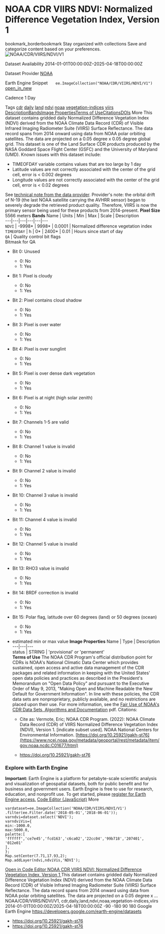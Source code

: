  
#  NOAA CDR VIIRS NDVI: Normalized Difference Vegetation Index, Version 1 
bookmark_borderbookmark Stay organized with collections  Save and categorize content based on your preferences.
![NOAA/CDR/VIIRS/NDVI/V1](https://developers.google.com/earth-engine/datasets/images/NOAA/NOAA_CDR_VIIRS_NDVI_V1_sample.png) 

Dataset Availability
    2014-01-01T00:00:00Z–2025-04-18T00:00:00Z 

Dataset Provider
     [ NOAA ](https://www.ncei.noaa.gov/products/climate-data-records/normalized-difference-vegetation-index) 

Earth Engine Snippet
     `    ee.ImageCollection("NOAA/CDR/VIIRS/NDVI/V1")   ` [ open_in_new ](https://code.earthengine.google.com/?scriptPath=Examples:Datasets/NOAA/NOAA_CDR_VIIRS_NDVI_V1) 

Cadence
    1 Day 

Tags
     [cdr](https://developers.google.com/earth-engine/datasets/tags/cdr) [daily](https://developers.google.com/earth-engine/datasets/tags/daily) [land](https://developers.google.com/earth-engine/datasets/tags/land) [ndvi](https://developers.google.com/earth-engine/datasets/tags/ndvi) [noaa](https://developers.google.com/earth-engine/datasets/tags/noaa) [vegetation-indices](https://developers.google.com/earth-engine/datasets/tags/vegetation-indices) [viirs](https://developers.google.com/earth-engine/datasets/tags/viirs)
[Description](https://developers.google.com/earth-engine/datasets/catalog/NOAA_CDR_VIIRS_NDVI_V1#description)[Bands](https://developers.google.com/earth-engine/datasets/catalog/NOAA_CDR_VIIRS_NDVI_V1#bands)[Image Properties](https://developers.google.com/earth-engine/datasets/catalog/NOAA_CDR_VIIRS_NDVI_V1#image-properties)[Terms of Use](https://developers.google.com/earth-engine/datasets/catalog/NOAA_CDR_VIIRS_NDVI_V1#terms-of-use)[Citations](https://developers.google.com/earth-engine/datasets/catalog/NOAA_CDR_VIIRS_NDVI_V1#citations)[DOIs](https://developers.google.com/earth-engine/datasets/catalog/NOAA_CDR_VIIRS_NDVI_V1#dois) More
This dataset contains gridded daily Normalized Difference Vegetation Index (NDVI) derived from the NOAA Climate Data Record (CDR) of Visible Infrared Imaging Radiometer Suite (VIIRS) Surface Reflectance. The data record spans from 2014 onward using data from NOAA polar orbiting satellites. The data are projected on a 0.05 degree x 0.05 degree global grid. This dataset is one of the Land Surface CDR products produced by the NASA Goddard Space Flight Center (GSFC) and the University of Maryland (UMD).
Known issues with this dataset include:
  * TIMEOFDAY variable contains values that are too large by 1 day
  * Latitude values are not correctly associated with the center of the grid cell, error is < 0.002 degrees
  * Longitude values are not correctly associated with the center of the grid cell, error is < 0.02 degrees


See [technical note from the data provider](https://www.ncei.noaa.gov/pub/data/sds/cdr/CDRs/Normalized_Difference_Vegetation_Index/VIIRS/AlgorithmDescriptionVIIRS_01B-20b.pdf).
Provider's note: the orbital drift of N-19 (the last NOAA satellite carrying the AVHRR sensor) began to severely degrade the retrieved product quality. Therefore, VIIRS is now the primary sensor being used for these products from 2014-present.
**Pixel Size** 5566 meters 
**Bands**
Name | Units | Min | Max | Scale | Description  
---|---|---|---|---|---  
`NDVI` |  -9998*  |  9998*  | 0.0001 | Normalized difference vegetation index  
`TIMEOFDAY` | h |  0*  |  2400*  | 0.01 | Hours since start of day  
`QA` | Quality control bit flags  
Bitmask for QA
  * Bit 0: Unused 
    * 0: No
    * 1: Yes
  * Bit 1: Pixel is cloudy 
    * 0: No
    * 1: Yes
  * Bit 2: Pixel contains cloud shadow 
    * 0: No
    * 1: Yes
  * Bit 3: Pixel is over water 
    * 0: No
    * 1: Yes
  * Bit 4: Pixel is over sunglint 
    * 0: No
    * 1: Yes
  * Bit 5: Pixel is over dense dark vegetation 
    * 0: No
    * 1: Yes
  * Bit 6: Pixel is at night (high solar zenith) 
    * 0: No
    * 1: Yes
  * Bit 7: Channels 1-5 are valid 
    * 0: No
    * 1: Yes
  * Bit 8: Channel 1 value is invalid 
    * 0: No
    * 1: Yes
  * Bit 9: Channel 2 value is invalid 
    * 0: No
    * 1: Yes
  * Bit 10: Channel 3 value is invalid 
    * 0: No
    * 1: Yes
  * Bit 11: Channel 4 value is invalid 
    * 0: No
    * 1: Yes
  * Bit 12: Channel 5 value is invalid 
    * 0: No
    * 1: Yes
  * Bit 13: RHO3 value is invalid 
    * 0: No
    * 1: Yes
  * Bit 14: BRDF correction is invalid 
    * 0: No
    * 1: Yes
  * Bit 15: Polar flag, latitude over 60 degrees (land) or 50 degrees (ocean) 
    * 0: No
    * 1: Yes

  
* estimated min or max value 
**Image Properties**
Name | Type | Description  
---|---|---  
status | STRING | 'provisional' or 'permanent'  
**Terms of Use**
The NOAA CDR Program's official distribution point for CDRs is NOAA's National Climatic Data Center which provides sustained, open access and active data management of the CDR packages and related information in keeping with the United States' open data policies and practices as described in the President's Memorandum on "Open Data Policy" and pursuant to the Executive Order of May 9, 2013, "Making Open and Machine Readable the New Default for Government Information". In line with these policies, the CDR data sets are nonproprietary, publicly available, and no restrictions are placed upon their use. For more information, see the [Fair Use of NOAA's CDR Data Sets, Algorithms and Documentation](https://www1.ncdc.noaa.gov/pub/data/sds/cdr/CDRs/Aerosol_Optical_Thickness/UseAgreement_01B-04.pdf) pdf.
Citations:
  * Cite as: Vermote, Eric; NOAA CDR Program. (2022): NOAA Climate Data Record (CDR) of VIIRS Normalized Difference Vegetation Index (NDVI), Version 1. [indicate subset used]. NOAA National Centers for Environmental Information. [https://doi.org/10.25921/gakh-st76](https://www.ncei.noaa.gov/metadata/geoportal/rest/metadata/item/gov.noaa.ncdc:C01677/html)


  * [ https://doi.org/10.25921/gakh-st76 ](https://doi.org/10.25921/gakh-st76)


### Explore with Earth Engine
**Important:** Earth Engine is a platform for petabyte-scale scientific analysis and visualization of geospatial datasets, both for public benefit and for business and government users. Earth Engine is free to use for research, education, and nonprofit use. To get started, please [register for Earth Engine access.](https://console.cloud.google.com/earth-engine)
[Code Editor (JavaScript)](https://developers.google.com/earth-engine/datasets/catalog/NOAA_CDR_VIIRS_NDVI_V1#code-editor-javascript-sample) More
```
vardataset=ee.ImageCollection('NOAA/CDR/VIIRS/NDVI/V1')
.filter(ee.Filter.date('2018-05-01','2018-06-01'));
varndvi=dataset.select('NDVI');
varndviVis={
min:-1000.0,
max:5000.0,
palette:[
'ffffff','ce7e45','fcd163','c6ca02','22cc04','99b718','207401',
'012e01'
],
};
Map.setCenter(7.71,17.93,2);
Map.addLayer(ndvi,ndviVis,'NDVI');
```
[ Open in Code Editor ](https://code.earthengine.google.com/?scriptPath=Examples:Datasets/NOAA/NOAA_CDR_VIIRS_NDVI_V1)
[ NOAA CDR VIIRS NDVI: Normalized Difference Vegetation Index, Version 1 ](https://developers.google.com/earth-engine/datasets/catalog/NOAA_CDR_VIIRS_NDVI_V1)
This dataset contains gridded daily Normalized Difference Vegetation Index (NDVI) derived from the NOAA Climate Data Record (CDR) of Visible Infrared Imaging Radiometer Suite (VIIRS) Surface Reflectance. The data record spans from 2014 onward using data from NOAA polar orbiting satellites. The data are projected on a 0.05 degree x …
NOAA/CDR/VIIRS/NDVI/V1, cdr,daily,land,ndvi,noaa,vegetation-indices,viirs 
2014-01-01T00:00:00Z/2025-04-18T00:00:00Z
-90 -180 90 180 
Google Earth Engine
https://developers.google.com/earth-engine/datasets
  * [ https://doi.org/10.25921/gakh-st76 ](https://doi.org/https://www.ncei.noaa.gov/products/climate-data-records/normalized-difference-vegetation-index)
  * [ https://doi.org/10.25921/gakh-st76 ](https://doi.org/https://developers.google.com/earth-engine/datasets/catalog/NOAA_CDR_VIIRS_NDVI_V1)


